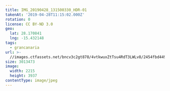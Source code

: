 ```yaml
---
title: IMG_20190428_131500330_HDR-01
takenAt: '2019-04-28T11:15:02.000Z'
rotation: 0
license: CC BY-ND 3.0
geo:
  lat: 28.170841
  lng: -15.432148
tags:
  - grancanaria
url: >-
  //images.ctfassets.net/bncv3c2gt878/4vtkwuxZtTsu4RdT3LWLv8/2454fbd449115c6577bbe33e4d6cd192/img_20190428_131500330_hdr-01_40936557613_o
size: 3013473
image:
  width: 2215
  height: 3937
contentType: image/jpeg
---
```


